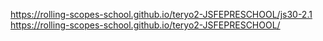 https://rolling-scopes-school.github.io/teryo2-JSFEPRESCHOOL/js30-2.1 https://rolling-scopes-school.github.io/teryo2-JSFEPRESCHOOL/